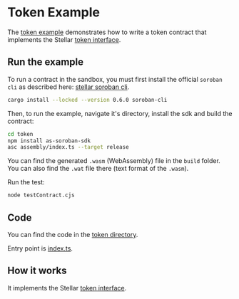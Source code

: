 # Token Example

The [token example](https://github.com/Soneso/as-soroban-examples/tree/main/token) demonstrates how to write a token contract that implements the Stellar [token interface](https://soroban.stellar.org/docs/reference/interfaces/token-interface).


## Run the example

To run a contract in the sandbox, you must first install the official `soroban cli` as described here: [stellar soroban cli](https://github.com/stellar/soroban-cli).

```sh
cargo install --locked --version 0.6.0 soroban-cli
```

Then, to run the example, navigate it's directory, install the sdk and build the contract:

```sh
cd token
npm install as-soroban-sdk
asc assembly/index.ts --target release
```

You can find the generated `.wasm` (WebAssembly) file in the ```build``` folder. You can also find the `.wat` file there (text format of the `.wasm`).

Run the test:

```sh
node testContract.cjs
```

## Code
You can find the code in the [token directory](https://github.com/Soneso/as-soroban-examples/tree/main/token).

Entry point is [index.ts](https://github.com/Soneso/as-soroban-examples/tree/main/token/assembly/index.ts).

## How it works

It implements the Stellar [token interface](https://soroban.stellar.org/docs/reference/interfaces/token-interface).
